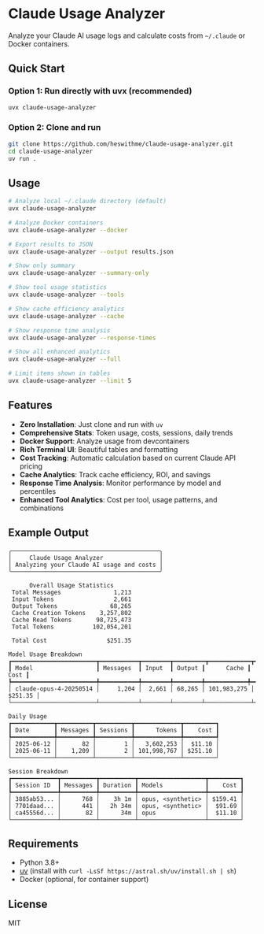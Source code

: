 # Claude Usage Analyzer

Analyze your Claude AI usage logs and calculate costs from `~/.claude` or Docker containers.

## Quick Start

### Option 1: Run directly with uvx (recommended)
```bash
uvx claude-usage-analyzer
```

### Option 2: Clone and run
```bash
git clone https://github.com/heswithme/claude-usage-analyzer.git
cd claude-usage-analyzer
uv run .
```

## Usage

```bash
# Analyze local ~/.claude directory (default)
uvx claude-usage-analyzer

# Analyze Docker containers
uvx claude-usage-analyzer --docker

# Export results to JSON
uvx claude-usage-analyzer --output results.json

# Show only summary
uvx claude-usage-analyzer --summary-only

# Show tool usage statistics
uvx claude-usage-analyzer --tools

# Show cache efficiency analytics
uvx claude-usage-analyzer --cache

# Show response time analysis
uvx claude-usage-analyzer --response-times

# Show all enhanced analytics
uvx claude-usage-analyzer --full

# Limit items shown in tables
uvx claude-usage-analyzer --limit 5
```

## Features

- **Zero Installation**: Just clone and run with `uv`
- **Comprehensive Stats**: Token usage, costs, sessions, daily trends
- **Docker Support**: Analyze usage from devcontainers
- **Rich Terminal UI**: Beautiful tables and formatting
- **Cost Tracking**: Automatic calculation based on current Claude API pricing
- **Cache Analytics**: Track cache efficiency, ROI, and savings
- **Response Time Analysis**: Monitor performance by model and percentiles
- **Enhanced Tool Analytics**: Cost per tool, usage patterns, and combinations

## Example Output

```
╭──────────────────────────────────────────╮
│     Claude Usage Analyzer                │
│ Analyzing your Claude AI usage and costs │
╰──────────────────────────────────────────╯

      Overall Usage Statistics      
 Total Messages               1,213 
 Input Tokens                 2,661 
 Output Tokens               68,265 
 Cache Creation Tokens    3,257,802 
 Cache Read Tokens       98,725,473 
 Total Tokens           102,054,201 
                                    
 Total Cost                 $251.35 

Model Usage Breakdown
┏━━━━━━━━━━━━━━━━━━━━━━━━┳━━━━━━━━━━━┳━━━━━━━━┳━━━━━━━━━┳━━━━━━━━━━━━┳━━━━━━━━━┓
┃ Model                  ┃ Messages  ┃ Input  ┃ Output ┃      Cache ┃    Cost ┃
┡━━━━━━━━━━━━━━━━━━━━━━━━╇━━━━━━━━━━━╇━━━━━━━━╇━━━━━━━━╇━━━━━━━━━━━━╇━━━━━━━━━┩
│ claude-opus-4-20250514 │     1,204 │  2,661 │ 68,265 │ 101,983,275 │ $251.35 │
└────────────────────────┴───────────┴────────┴────────┴─────────────┴─────────┘

Daily Usage
┏━━━━━━━━━━━━┳━━━━━━━━━━┳━━━━━━━━━━┳━━━━━━━━━━━━━┳━━━━━━━━━┓
┃ Date       ┃ Messages ┃ Sessions ┃      Tokens ┃    Cost ┃
┡━━━━━━━━━━━━╇━━━━━━━━━━╇━━━━━━━━━━╇━━━━━━━━━━━━━╇━━━━━━━━━┩
│ 2025-06-12 │       82 │        1 │   3,602,253 │  $11.10 │
│ 2025-06-11 │    1,209 │        2 │ 101,998,767 │ $251.10 │
└────────────┴──────────┴──────────┴─────────────┴─────────┘

Session Breakdown
┏━━━━━━━━━━━━━┳━━━━━━━━━━┳━━━━━━━━━━┳━━━━━━━━━━━━━━━━━━━┳━━━━━━━━━┓
┃ Session ID  ┃ Messages ┃ Duration ┃ Models            ┃    Cost ┃
┡━━━━━━━━━━━━━╇━━━━━━━━━━╇━━━━━━━━━━╇━━━━━━━━━━━━━━━━━━━╇━━━━━━━━━┩
│ 3885ab53... │      768 │    3h 1m │ opus, <synthetic> │ $159.41 │
│ 7701daad... │      441 │   2h 34m │ opus, <synthetic> │  $91.69 │
│ ca45556d... │       82 │      34m │ opus              │  $11.10 │
└─────────────┴──────────┴──────────┴───────────────────┴─────────┘
```

## Requirements

- Python 3.8+
- [uv](https://github.com/astral-sh/uv) (install with `curl -LsSf https://astral.sh/uv/install.sh | sh`)
- Docker (optional, for container support)

## License

MIT